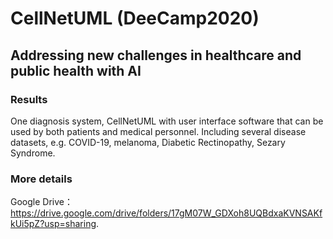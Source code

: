 # CellNetUML (DeeCamp2020)

## Addressing new challenges in healthcare and public health with AI

### Results
One diagnosis system, CellNetUML with user interface software that can be used by both patients and medical personnel.
Including several disease datasets, e.g. COVID-19, melanoma, Diabetic Rectinopathy, Sezary Syndrome.

### More details
Google Drive：https://drive.google.com/drive/folders/17gM07W_GDXoh8UQBdxaKVNSAKfkUi5pZ?usp=sharing.

